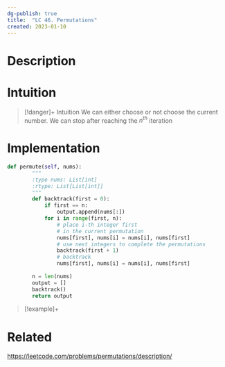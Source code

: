 ```yaml
---
dg-publish: true
title:  "LC 46. Permutations"
created: 2023-01-10
---
```



# Description


# Intuition

>[!danger]+ Intuition
>We can either choose or not choose the current number. We can stop after reaching the $n^{th}$ iteration

# Implementation
```python
def permute(self, nums):
        """
        :type nums: List[int]
        :rtype: List[List[int]]
        """
        def backtrack(first = 0):
            if first == n:  
                output.append(nums[:])
            for i in range(first, n):
                # place i-th integer first 
                # in the current permutation
                nums[first], nums[i] = nums[i], nums[first]
                # use next integers to complete the permutations
                backtrack(first + 1)
                # backtrack
                nums[first], nums[i] = nums[i], nums[first]
        
        n = len(nums)
        output = []
        backtrack()
        return output
```

>[!example]+ 


# Related
https://leetcode.com/problems/permutations/description/